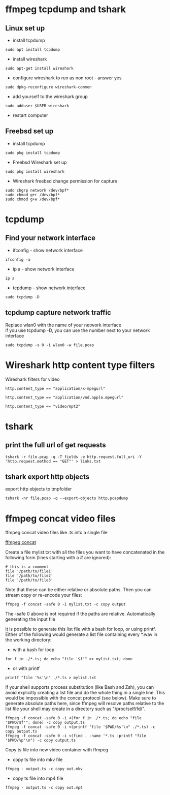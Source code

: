 # ffmpeg tcpdump and tshark 

## Linux set up

* install tcpdump

```
sudo apt install tcpdump
```

*  install wireshark

```
sudo apt-get install wireshark
```

*  configure wireshark to run as non root - answer yes

```
sudo dpkg-reconfigure wireshark-common
```

* add yourself to the wireshark group

```
sudo adduser $USER wireshark
```

*  restart computer


## Freebsd set up

* install tcpdump

```
sudo pkg install tcpdump
```

* Freebsd Wireshark set up

```
sudo pkg install wireshark
```

* Wireshark freebsd change permission for capture

```
sudo chgrp network /dev/bpf*
sudo chmod g+r /dev/bpf*
sudo chmod g+w /dev/bpf*
```

# tcpdump

## Find your network interface

* ifconfig - show network interface

```
ifconfig -a
```

* ip a - show network interface

```
ip a
```

* tcpdump - show network interface

```
sudo tcpdump -D
```

## tcpdump capture network traffic

Replace wlan0 with the name of your network interface  
if you use tcpdump -D, you can use the number next to your network interface

```
sudo tcpdump -s 0 -i wlan0 -w file.pcap
```

# Wireshark http content type filters

Wireshark filters for video

```
http.content_type == "application/x-mpegurl"
```

```
http.content_type == "application/vnd.apple.mpegurl"
```

```
http.content_type == "video/mpt2"
```

# tshark 

## print the full url of get requests

```
tshark -r file.pcap -q -T fields -e http.request.full_uri -Y 'http.request.method == "GET"' > links.txt
```

## tshark export http objects

export http objects to tmpfolder

```
tshark -nr file.pcap -q --export-objects http,pcapdump
```

# ffmpeg concat video files

ffmpeg concat video files like .ts into a single file

[ffmpeg concat](https://trac.ffmpeg.org/wiki/Concatenate)

Create a file mylist.txt with all the files you want to have concatenated in the following form (lines starting with a # are ignored):

```
# this is a comment
file '/path/to/file1'
file '/path/to/file2'
file '/path/to/file3'
```

Note that these can be either relative or absolute paths. Then you can stream copy or re-encode your files:

```
ffmpeg -f concat -safe 0 -i mylist.txt -c copy output
```

The -safe 0 above is not required if the paths are relative.
Automatically generating the input file

It is possible to generate this list file with a bash for loop, or using printf. 
Either of the following would generate a list file containing every *.wav in the working directory:

* with a bash for loop

```
for f in ./*.ts; do echo "file '$f'" >> mylist.txt; done
```

* or with printf

```
printf "file '%s'\n" ./*.ts > mylist.txt
```

If your shell supports process substitution (like Bash and Zsh), you can avoid explicitly creating a list file and do the whole thing in a single line. This would be impossible with the concat protocol (see below). Make sure to generate absolute paths here, since ffmpeg will resolve paths relative to the list file your shell may create in a directory such as "/proc/self/fd/".

```
ffmpeg -f concat -safe 0 -i <(for f in ./*.ts; do echo "file '$PWD/$f'"; done) -c copy output.ts
ffmpeg -f concat -safe 0 -i <(printf "file '$PWD/%s'\n" ./*.ts) -c copy output.ts
ffmpeg -f concat -safe 0 -i <(find . -name '*.ts -printf "file '$PWD/%p'\n") -c copy output.ts
```

Copy ts file into new video container with ffmpeg

* copy ts file into mkv file

```
ffmpeg - output.ts -c copy out.mkv
```

* copy ts file into mp4 file

```
ffmpeg - output.ts -c copy out.mp4
```
